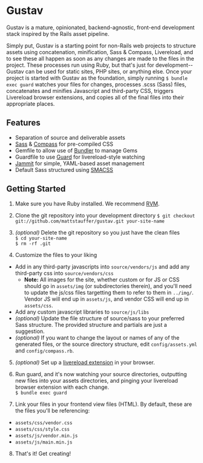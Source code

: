 Gustav
======

Gustav is a mature, opinionated, backend-agnostic, front-end development stack inspired by the Rails asset pipeline.

Simply put, Gustav is a starting point for non-Rails web projects to structure assets using concatenation, minification, Sass & Compass, Livereload, and to see these all happen as soon as any changes are made to the files in the project. These processes run using Ruby, but that's just for development--Gustav can be used for static sites, PHP sites, or anything else. Once your project is started with Gustav as the foundation, simply running ` $ bundle exec guard ` watches your files for changes, processes .scss (Sass) files, concatenates and minifies Javascript and third-party CSS, triggers Livereload browser extensions, and copies all of the final files into their appropriate places.

Features
--------
* Separation of source and deliverable assets
* [Sass](http://sass-lang.com/) & [Compass](http://compass-style.org/) for pre-compiled CSS
* Gemfile to allow use of [Bundler](http://gembundler.com/v1.3/gemfile.html) to manage Gems
* Guardfile to use [Guard](https://github.com/guard/guard) for livereload-style watching
* [Jammit](https://github.com/documentcloud/jammit) for simple, YAML-based asset management
* Default Sass structured using [SMACSS](http://smacss.com/)

Getting Started
---------------
1. Make sure you have Ruby installed. We recommend [RVM](http://net.tutsplus.com/tutorials/ruby/how-to-install-ruby-on-a-mac/).
2. Clone the git repository into your development directory
  `$ git checkout git://github.com/mattstauffer/gustav.git your-site-name`

3. *(optional)* Delete the git repository so you just have the clean files  
   `$ cd your-site-name`  
   `$ rm -rf .git`

4. Customize the files to your liking
  * Add in any third-party javascripts into `source/vendors/js` and add any third-party css into `source/vendors/css`
      * **Note:** All images for the site, whether custom or for JS or CSS should go in `assets/img` (or subdirectories therein), and you'll need to update the js/css files targetting them to refer to them in `../img/`. Vendor JS will end up in `assets/js`, and vendor CSS will end up in `assets/css`.
  * Add any custom javascript libraries to `source/js/libs`
  * *(optional)* Update the file structure of source/sass to your preferred Sass structure. The provided structure and partials are just a suggestion.
  * *(optional)* If you want to change the layout or names of any of the generated files, or the source directory structure, edit `config/assets.yml` and `config/compass.rb`.

5. *(optional)* Set up a [livereload extension](http://feedback.livereload.com/knowledgebase/articles/86242-how-do-i-install-and-use-the-browser-extensions-) in your browser.

6. Run guard, and it's now watching your source directories, outputting new files into your assets directories, and pinging your livereload browser extension with each change.  
  `$ bundle exec guard`

7. Link your files in your frontend view files (HTML). By default, these are the files you'll be referencing:
  * `assets/css/vendor.css`
  * `assets/css/style.css`
  * `assets/js/vendor.min.js`
  * `assets/js/main.min.js`

8. That's it! Get creating!
